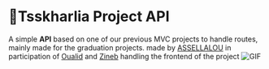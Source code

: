 # :rainbow:Tsskharlia Project API 

A simple **API** based on one of our previous MVC projects to handle routes, mainly made for the graduation projects. made by [ASSELLALOU](https://github.com/OualidEssaidi) in participation of [Oualid](https://github.com/OualidEssaidi) and [Zineb](https://github.com/zayne-up) handling the frontend of the project
![GIF](https://media.giphy.com/media/6mkfj3LKowCe4/giphy.gif)
